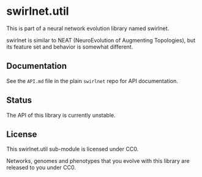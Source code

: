 # swirlnet.util

This is part of a neural network evolution library named swirlnet.

swirlnet is similar to NEAT (NeuroEvolution of Augmenting Topologies), but its
feature set and behavior is somewhat different.

## Documentation

See the `API.md` file in the plain `swirlnet` repo for API documentation.

## Status

The API of this library is currently unstable.

## License

This swirlnet.util sub-module is licensed under CC0.

Networks, genomes and phenotypes that you evolve with this library are released
to you under CC0.

